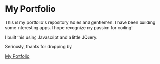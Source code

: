 
# My Portfolio  
This is my portfolio's repository ladies and gentlemen. I have been building some interesting apps. I hope recognize my passion for coding!

I built this using Javascript and a little JQuery.

 Seriously, thanks for dropping by!

 [My Portfolio](https://prob8.github.io/my-portfolio/)
